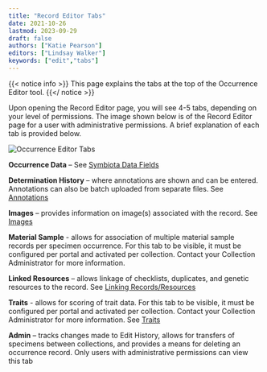 ```yaml
---
title: "Record Editor Tabs"
date: 2021-10-26
lastmod: 2023-09-29
draft: false
authors: ["Katie Pearson"]
editors: ["Lindsay Walker"]
keywords: ["edit","tabs"]
---
```


{{< notice info >}}
 This page explains the tabs at the top of the Occurrence Editor tool.
{{</ notice >}}

Upon opening the Record Editor page, you will see 4-5 tabs, depending on your level of permissions. The image shown below is of the Record Editor page for a user with administrative permissions. A brief explanation of each tab is provided below.

![Occurrence Editor Tabs](/symbiota-docs/images/editortabs.png)

**Occurrence Data** – See [Symbiota Data Fields](https://biokic.github.io/symbiota-docs/editor/edit/fields/)

**Determination History** – where annotations are shown and can be entered. Annotations can also be batch uploaded from separate files. See [Annotations](https://biokic.github.io/symbiota-docs/editor/edit/annotations/)

**Images** – provides information on image(s) associated with the record. See [Images](https://biokic.github.io/symbiota-docs/editor/images/)

**Material Sample** - allows for association of multiple material sample records per specimen occurrence. For this tab to be visible, it must be configured per portal and activated per collection. Contact your Collection Administrator for more information.

**Linked Resources** – allows linkage of checklists, duplicates, and genetic resources to the record. See [Linking Records/Resources](https://biokic.github.io/symbiota-docs/editor/links/)

**Traits** - allows for scoring of trait data. For this tab to be visible, it must be configured per portal and activated per collection. Contact your Collection Administrator for more information. See [Traits](https://biokic.github.io/symbiota-docs/editor/trait/)

**Admin** – tracks changes made to Edit History, allows for transfers of specimens between collections, and provides a means for deleting an occurrence record. Only users with administrative permissions can view this tab
